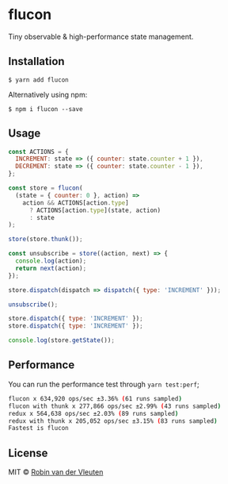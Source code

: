 # flucon

Tiny observable & high-performance state management.

## Installation

```
$ yarn add flucon
```

Alternatively using npm:

```
$ npm i flucon --save
```

## Usage

```js
const ACTIONS = {
  INCREMENT: state => ({ counter: state.counter + 1 }),
  DECREMENT: state => ({ counter: state.counter - 1 }),
};

const store = flucon(
  (state = { counter: 0 }, action) =>
    action && ACTIONS[action.type]
      ? ACTIONS[action.type](state, action)
      : state
);

store(store.thunk());

const unsubscribe = store((action, next) => {
  console.log(action);
  return next(action);
});

store.dispatch(dispatch => dispatch({ type: 'INCREMENT' }));

unsubscribe();

store.dispatch({ type: 'INCREMENT' });
store.dispatch({ type: 'INCREMENT' });

console.log(store.getState());
```

## Performance

You can run the performance test through `yarn test:perf`;

```bash
flucon x 634,920 ops/sec ±3.36% (61 runs sampled)
flucon with thunk x 277,866 ops/sec ±2.99% (43 runs sampled)
redux x 564,638 ops/sec ±2.03% (89 runs sampled)
redux with thunk x 205,052 ops/sec ±3.15% (83 runs sampled)
Fastest is flucon
```

## License

MIT © [Robin van der Vleuten](https://www.robinvdvleuten.nl)

